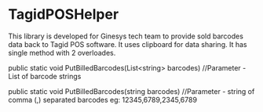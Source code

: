 # TagidPOSHelper
This library is developed for Ginesys tech team to provide sold barcodes data back to Tagid POS software.
It uses clipboard for data sharing.
It has single method with 2 overloades.

public static void PutBilledBarcodes(List\<string> barcodes)  //Parameter - List of barcode strings
  
public static void PutBilledBarcodes(string barcodes) //Parameter - string of comma (,) separated barcodes eg: 12345,6789,2345,6789
